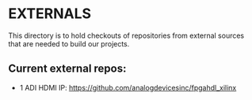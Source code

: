 # EXTERNALS

This directory is to hold checkouts of repositories from external sources that are needed to build our projects.

## Current external repos:

- 1  ADI HDMI IP:  https://github.com/analogdevicesinc/fpgahdl_xilinx


